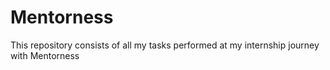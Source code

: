 # Mentorness
This repository consists of all my tasks performed at my internship journey with Mentorness
